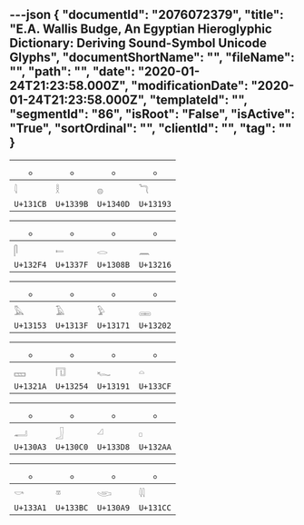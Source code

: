 ---json
{
  "documentId": "2076072379",
  "title": "E.A. Wallis Budge, An Egyptian Hieroglyphic Dictionary: Deriving Sound-Symbol Unicode Glyphs",
  "documentShortName": "",
  "fileName": "",
  "path": "",
  "date": "2020-01-24T21:23:58.000Z",
  "modificationDate": "2020-01-24T21:23:58.000Z",
  "templateId": "",
  "segmentId": "86",
  "isRoot": "False",
  "isActive": "True",
  "sortOrdinal": "",
  "clientId": "",
  "tag": ""
}
---

𓂂|𓂂|𓂂|𓂂|
--|--|--|--|
𓇋|𓎛|𓐍|𓆓
`U+131CB`|`U+1339B`|`U+1340D`|`U+13193`

𓂂|𓂂|𓂂|𓂂|
--|--|--|--|
𓋴|𓍿|𓂋|𓈖
`U+132F4`|`U+1337F`|`U+1308B`|`U+13216`

𓂂|𓂂|𓂂|𓂂|
--|--|--|--|
𓅓|𓄿|𓅱|𓈂
`U+13153`|`U+1313F`|`U+13171`|`U+13202`

𓂂|𓂂|𓂂|𓂂|
--|--|--|--|
𓈚|𓉔|𓆑|𓏏
`U+1321A`|`U+13254`|`U+13191`|`U+133CF`

𓂂|𓂂|𓂂|𓂂|
--|--|--|--|
𓂣|𓃀|𓏘|𓊪
`U+130A3`|`U+130C0`|`U+133D8`|`U+132AA`

𓂂|𓂂|𓂂|𓂂|
--|--|--|--|
𓎡|𓎼|𓂩|𓇌
`U+133A1`|`U+133BC`|`U+130A9`|`U+131CC`
